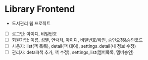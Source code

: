 # Library Frontend
+ 도서관리 웹 프로젝트
- [ ]  로그인: 아이디, 비밀번호
- [ ]  회원가입: 이름, 성별, 연락처, 아이디, 비밀번호/확인, 승인요청&승인코드
- [ ]  사용자: list(책 목록), detail(책 대여), settings_detail(내 정보 수정)
- [ ]  관리자: detail(책 추가, 책 수정), settings_list(멤버목록, 멤버승인)
